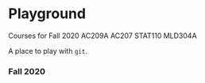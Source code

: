 # Playground

Courses for Fall 2020
AC209A
AC207
STAT110
MLD304A

A place to play with `git`.

### Fall 2020
